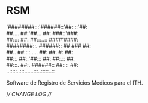 # RSM

'########:::'######::'##::::'##:  
 ##.... ##:'##... ##: ###::'###:  
 ##:::: ##: ##:::..:: ####'####:  
 ########::. ######:: ## ### ##:  
 ##.. ##::::..... ##: ##. #: ##:  
 ##::. ##::'##::: ##: ##:.:: ##:  
 ##:::. ##:. ######:: ##:::: ##:  
..:::::..:::......:::..:::::..::  


Software de Registro de Servicios Medicos para el ITH.

/*/  CHANGE LOG   /*/





